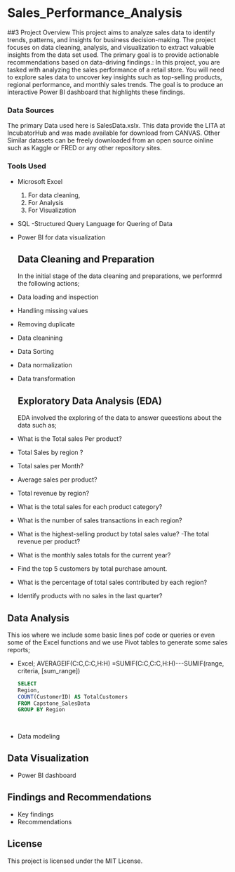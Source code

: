 # Sales_Performance_Analysis

##3 Project Overview
This project aims to analyze sales data to identify trends, patterns, and insights for business decision-making. The project focuses on data cleaning, analysis, and visualization to extract valuable insights from the data set used. The primary goal is to provide actionable recommendations based on data-driving findings.: In this project, you are tasked with analyzing the sales performance of a retail store. You will need to explore sales data to uncover key insights such as top-selling products, regional performance, and monthly sales trends. The goal is to produce an interactive Power BI dashboard that highlights these findings.


### Data Sources
The primary Data used here is SalesData.xslx. This data provide the LITA at IncubatorHub and was made available for download from CANVAS. Other Similar datasets can be freely downloaded from an open source oinline such as Kaggle or FRED or any other repository sites. 

### Tools Used
- Microsoft Excel 
  1. For data cleaning,
  2. For Analysis
  3. For Visualization

- SQL -Structured Query Language for Quering of Data
- Power BI for data visualization

   ## Data Cleaning and Preparation
  In the initial stage of the data cleaning and preparations, we performrd the following actions;
- Data loading and inspection
- Handling missing values
- Removing duplicate
- Data cleanining
- Data Sorting
- Data normalization
- Data transformation

  ## Exploratory Data Analysis (EDA)
  EDA involved the exploring of the data to answer queestions about the data such as;
  
- What is the Total sales Per product?
- Total Sales by region ?
- Total sales per Month?
- Average sales per product?
- Total revenue by region?
- What is the total sales for each product category?
- What is the number of sales transactions in each region?
- What is the highest-selling product by total sales value?
-The total revenue per product?
- What is the monthly sales totals for the current year?
- Find the top 5 customers by total purchase amount.
- What is the percentage of total sales contributed by each region?
- Identify products with no sales in the last quarter?


## Data Analysis
This ios where we include some basic lines pof code or queries or even some of the Excel functions and we use Pivot tables to generate some sales reports;
- Excel;
   AVERAGEIF(C:C,C:C,H:H)
   =SUMIF(C:C,C:C,H:H)---SUMIF(range, criteria, [sum_range])
  
  ```SQL
  SELECT
  Region,
  COUNT(CustomerID) AS TotalCustomers
  FROM Capstone_SalesData
  GROUP BY Region
 
    
- Data modeling

## Data Visualization
- Power BI dashboard

## Findings and Recommendations
- Key findings
- Recommendations

## License
This project is licensed under the MIT License.


  





